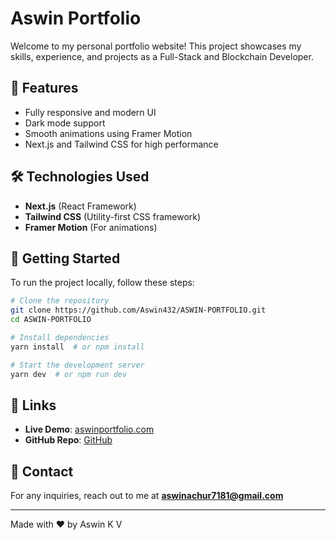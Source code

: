 # Aswin Portfolio

Welcome to my personal portfolio website! This project showcases my skills, experience, and projects as a Full-Stack and Blockchain Developer.

## 🚀 Features
- Fully responsive and modern UI
- Dark mode support
- Smooth animations using Framer Motion
- Next.js and Tailwind CSS for high performance

## 🛠️ Technologies Used
- **Next.js** (React Framework)
- **Tailwind CSS** (Utility-first CSS framework)
- **Framer Motion** (For animations)

## 📂 Getting Started
To run the project locally, follow these steps:

```sh
# Clone the repository
git clone https://github.com/Aswin432/ASWIN-PORTFOLIO.git
cd ASWIN-PORTFOLIO

# Install dependencies
yarn install  # or npm install

# Start the development server
yarn dev  # or npm run dev
```

## 🔗 Links
- **Live Demo**: [aswinportfolio.com](https://aswin-portfolio-gules.vercel.app/)
- **GitHub Repo**: [GitHub](https://github.com/Aswin432/ASWIN-PORTFOLIO)

## 📧 Contact
For any inquiries, reach out to me at **aswinachur7181@gmail.com**

---
Made with ❤️ by Aswin K V

